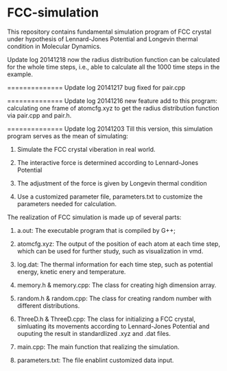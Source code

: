 FCC-simulation
==============

This repository contains fundamental simulation program of FCC crystal under hypothesis of Lennard-Jones Potential and Longevin thermal condition in Molecular Dynamics.

Update log 20141218
now the radius distribution function can be calculated for the whole time steps, i.e., able to calculate all the 1000 time steps in the example.


==============
Update log 20141217
bug fixed for pair.cpp

==============
Update log 20141216
new feature add to this program: calculating one frame of atomcfg.xyz to get the radius distribution function via pair.cpp and pair.h.


==============
Update log 20141203
Till this version, this simulation program serves as the mean of simulating:

1. Simulate the FCC crystal viberation in real world.

2. The interactive force is determined according to Lennard-Jones Potential

3. The adjustment of the force is given by Longevin thermal condition

4. Use a customized parameter file, parameters.txt to customize the parameters needed for calculation.

The realization of FCC simulation is made up of several parts:

1. a.out: The executable program that is compiled by G++;

2. atomcfg.xyz: The output of the position of each atom at each time step, which can be used for further study, such as visualization in vmd.

3. log.dat: The thermal information for each time step, such as potential energy, knetic enery and temperature.

4. memory.h & memory.cpp: The class for creating high dimension array.

5. random.h & random.cpp: The class for creating random number with different distributions.

6. ThreeD.h & ThreeD.cpp: The class for initializing a FCC crystal, simluating its movements according to Lennard-Jones Potential and ouputing the result in standardlized .xyz and .dat files.

7. main.cpp: The main function that realizing the simulation.

8. parameters.txt: The file enablint customized data input.
